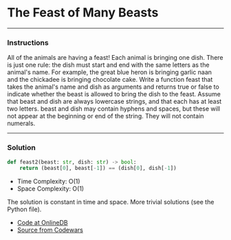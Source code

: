 # The Feast of Many Beasts

---
### Instructions

All of the animals are having a feast! Each animal is bringing one dish. 
There is just one rule: the dish must start and end with the same letters as the animal's name. 
For example, the great blue heron is bringing garlic naan and the chickadee is bringing chocolate cake.
Write a function feast that takes the animal's name and dish as arguments and returns true or false to indicate whether 
the beast is allowed to bring the dish to the feast.
Assume that beast and dish are always lowercase strings, and that each has at least two letters. 
beast and dish may contain hyphens and spaces, but these will not appear at the beginning or end of the string. 
They will not contain numerals.

---

### Solution

```py
def feast2(beast: str, dish: str) -> bool:   
    return (beast[0], beast[-1]) == (dish[0], dish[-1])
```

* Time Complexity: O(1)
* Space Complexity: O(1) 


The solution is constant in time and space.
More trivial solutions (see the Python file).

* [Code at OnlineDB](https://onlinegdb.com/ZI1nNF2uv)
* [Source from Codewars](https://www.codewars.com/kata/5aa736a455f906981800360d/train/python)
